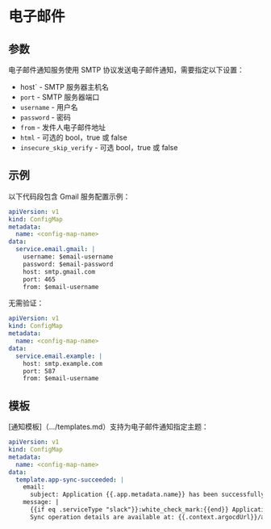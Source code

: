<!-- TRANSLATED by md-translate -->
# 电子邮件

## 参数

电子邮件通知服务使用 SMTP 协议发送电子邮件通知，需要指定以下设置：

* host` - SMTP 服务器主机名
* `port` - SMTP 服务器端口
* `username` - 用户名
* `password` - 密码
* `from` - 发件人电子邮件地址
* `html` - 可选的 bool，true 或 false
* `insecure_skip_verify` - 可选 bool，true 或 false

## 示例

以下代码段包含 Gmail 服务配置示例：

```yaml
apiVersion: v1
kind: ConfigMap
metadata:
  name: <config-map-name>
data:
  service.email.gmail: |
    username: $email-username
    password: $email-password
    host: smtp.gmail.com
    port: 465
    from: $email-username
```

无需验证：

```yaml
apiVersion: v1
kind: ConfigMap
metadata:
  name: <config-map-name>
data:
  service.email.example: |
    host: smtp.example.com
    port: 587
    from: $email-username
```

## 模板

[通知模板]（.../templates.md）支持为电子邮件通知指定主题：

```yaml
apiVersion: v1
kind: ConfigMap
metadata:
  name: <config-map-name>
data:
  template.app-sync-succeeded: |
    email:
      subject: Application {{.app.metadata.name}} has been successfully synced.
    message: |
      {{if eq .serviceType "slack"}}:white_check_mark:{{end}} Application {{.app.metadata.name}} has been successfully synced at {{.app.status.operationState.finishedAt}}.
      Sync operation details are available at: {{.context.argocdUrl}}/applications/{{.app.metadata.name}}?operation=true .
```